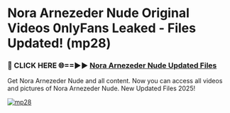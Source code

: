 # Nora Arnezeder Nude Original Videos 0nlyFans Leaked - Files Updated! (mp28)

<h3>🔴 CLICK HERE 🌐==►► <a href="https://tinyurl.com/5h6xmrr3" rel="nofollow">Nora Arnezeder Nude Updated Files</a></h3>

Get Nora Arnezeder Nude and all content. Now you can access all videos and pictures of Nora Arnezeder Nude. New Updated Files 2025!

[![mp28](https://i.imgur.com/KVD873Z.gif)](https://tinyurl.com/5h6xmrr3)
